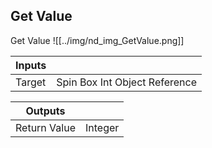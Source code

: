 ## Get Value
Get Value
![[../img/nd_img_GetValue.png]]

|Inputs||
|--|--|
| Target | Spin Box Int Object Reference |

|Outputs||
|--|--|
| Return Value | Integer |
